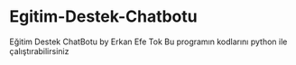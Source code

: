 # Egitim-Destek-Chatbotu
Eğitim Destek ChatBotu by Erkan Efe Tok
Bu programın kodlarını python ile çalıştırabilirsiniz
